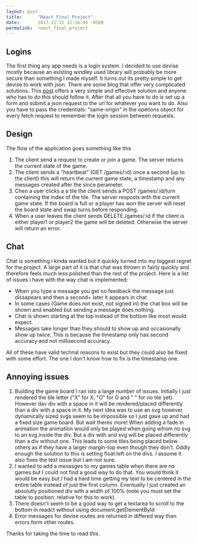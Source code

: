 ```yaml
---
layout: post
title:      "React Final Project"
date:       2017-11-15 13:16:44 -0500
permalink:  react_final_project
---
```




## Logins
The first thing any app needs is a login system. I decided to use devise mostly because an existing windley used library will probably be more secure than something I made myself. It turns out its pretty simple to get devise to work with json. There are some blog that offer very complicated solutions. This [post](https://blog.andrewray.me/how-to-set-up-devise-ajax-authentication-with-rails-4-0/) offers a very simple and effective solution and anyone who has to do this should follow it. After that all you have to do is set up a form and submit a json request to the url for whatever you want to do. Also you have to pass the credentials: "same-origin" in the opetions object for every fetch request to remember the login session between requests.

## Design

The flow of the application goes something like this
1. The client send a request to create or join a game. The server returns the current state of the game.
2. The client sends a "heartbeat" (GET /games/:id) once a second (up to the client) this will return the current game state, a timestamp and any messages created after the since perameter.
3. Chen a user clicks a a tile the client sends a POST /games/:id/turn containing the index of the tile. The server resposts with the current game state. If the board is full or a player has won the server will reset the board state and swap turns before responding.
4.  When a user leaves the client sends DELETE /games/:id if the client is either player1 or player2 the game will be deleted. Otherwise the server will return an error.

## Chat
Chat is something i kinda wanted but it quickly turned into my biggest regret for the project. A large part of it is that chat was thrown in fairly quickly and therefore feels much less polished than the rest of the project.
Here is a list of issues i have with the way chat is implemented:

*  When you type a message you get no feedback the message just dissapears and then a second+ later it appears in chat
*  In some cases (Game does not exist, not signed in) the chat box will be shown and enabled but sending a message does nothing.
*  Chat is shown starting at the top instead of the bottom like most would expect.
*  Messages take longer than they should to show up and occasionally show up twice. This is because the timestamp only has second accuracy and not millisecond accuracy.

All of these have valid technal reasons to exist but they could also be fixed with some effort. The one I don't know how to fix is the timestamp one.


## Annoying issues

1. Building the game board I ran isto a large number of issues. Initially I just rendered the tile letter ("X" for X, "O" for O and " " for no tile yet). However dav div with a space in it will be rendered/placed differently than a div with a space in it. My next idea was to use an svg however dynamically sized svgs seem to be impossible so I just gave up and had a fixed size game board. But wait theres more! When adding a fade in animation the animation would only be played when going wfrom no svg to an svg inside the div. But a div with and svg will be placed differently than a div without one. This leads to some tiles being placed below others as if they have a larger margin-top even though they don't. Oddly enough the solution to this is setting float:left on the divs. I assume it also fixes the text issue but I am not sure.
2. I wanted to add a mesasges to my games table when there are no games but I could not find a good way to do that. You would think it would be easy but I had a hard time getting my text to be centered in the entire table instead of just the first column. Eventually I just created an absolutly positioned div with a width of 100% (note you must set the table to position: relative for this to work).
3. There doesn't seem to be a good way to get a textarea to scroll to the bottom in readct without using document.getElementById
4. Error messages for devise routes are returned in differed way than errors form other routes.

Thanks for taking the time to read this.
